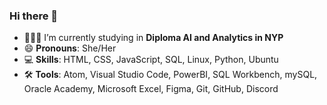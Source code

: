 ### Hi there 👋

- 👩🏻‍💻 I’m currently studying in <b>Diploma AI and Analytics in NYP</b>
- 😄 <b>Pronouns</b>: She/Her
- 💻 <b>Skills</b>: HTML, CSS, JavaScript, SQL, Linux, Python, Ubuntu
- 🛠️ <b>Tools</b>: Atom, Visual Studio Code, PowerBI, SQL Workbench, mySQL, Oracle Academy, Microsoft Excel, Figma, Git, GitHub, Discord
 
